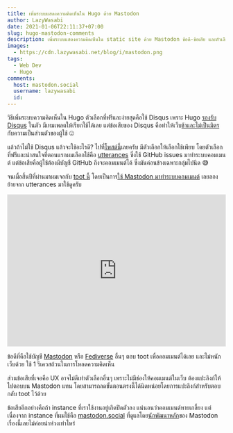 ```yaml
---
title: เพิ่มระบบแสดงความคิดเห็นใน Hugo ด้วย Mastodon
author: LazyWasabi
date: 2021-01-06T22:11:37+07:00
slug: hugo-mastodon-comments
description: เพิ่มระบบแสดงความคิดเห็นใน static site ด้วย Mastodon ข้อดี-ข้อเสีย และตัวเลือกอื่นๆ
images:
  - https://cdn.lazywasabi.net/blog/i/mastodon.png
tags:
  - Web Dev
  - Hugo
comments:
  host: mastodon.social
  username: lazywasabi
  id:
---
```


วิธีเพิ่มระบบความคิดเห็นใน Hugo ตัวเลือกที่ฟรีและง่ายสุดคือใช้ Disqus เพราะ Hugo [รองรับ Disqus](https://gohugo.io/content-management/comments/#add-disqus) ในตัว มีเทมเพลตให้เรียกใช้ได้เลย แต่ข้อเสียของ Disqus คือทำให้เว็บ[ช้าและไม่เป็นมิตร](https://notes.ayushsharma.in/2017/09/im-killing-disqus-comments-on-my-blog-heres-why)กับความเป็นส่วนตัวของผู้ใช้ ☹

แล้วถ้าไม่ใช้ Disqus แล้วจะใช้อะไรดี? ไปที่[โพสต์นี้](https://darekkay.com/blog/static-site-comments/)เลยครับ มีตัวเลือกให้เลือกใช้เพียบ โดยตัวเลือกที่ฟรีและน่าสนใจที่ตอนแรกผมเลือกใช้คือ [utterances](https://utteranc.es) ซึ่งใช้ GitHub issues มาทำระบบคอมเมนต์ แต่ข้อเสียคือผู้ใช้ต้องมีบัญชี GitHub ถึงจะคอมเมนต์ได้ ซึ่งมันค่อนข้างเฉพาะกลุ่มไปนิด 😅

จนเมื่อสิ้นปีที่ผ่านมาผมเจอกับ [toot นี้](https://linuxrocks.online/@carl/105463655803971969) โดยเป็นการ[ใช้ Mastodon มาทำระบบคอมเมนต์](https://carlschwan.eu/2020/12/29/adding-comments-to-your-static-blog-with-mastodon/) เลยลองย้ายจาก utterances มาใช้ดูครับ

<iframe src="https://linuxrocks.online/@carl/105463655803971969/embed" class="mastodon-embed" style="max-width: 100%; border: 0" width="100%" height="350" loading="lazy" allowfullscreen="allowfullscreen"></iframe>

ข้อดีที่คือใช้บัญชี [Mastodon](https://joinmastodon.org) หรือ [Fediverse](https://docs.joinmastodon.org/#fediverse) อื่นๆ ตอบ toot เพื่อคอมเมนต์ได้เลย และไม่หนักเว็บด้วย ใช้ 1 รีเควสถ้วนในการโหลดความคิดเห็น

ส่วนข้อเสียที่เจอคือ UX อาจไม่ดีเท่าตัวเลือกอื่นๆ เพราะไม่มีช่องให้คอมเมนต์ในเว็บ ต้องแปะลิงก์ให้ไปตอบบน Mastodon แทน โดยสามารถลดขั้นตอนตรงนี้ได้นิดหน่อยโดยการแปะลิงก์สำหรับตอบกลับ toot ไว้ด้วย

ข้อเสียอีกอย่างคือถ้า instance ที่เราใช้งานอยู่เกิดปิดตัวลง แน่นอนว่าคอมเมนต์หายเกลี้ยง แต่เนื่องจาก instance ที่ผมใช้คือ [mastodon.social](https://mastodon.social/) ที่ดูแลโดย[นักพัฒนาหลัก](https://mastodon.social/@Gargron)ของ Mastodon เรื่องนี้เลยไม่ค่อยน่าห่วงเท่าไหร่
